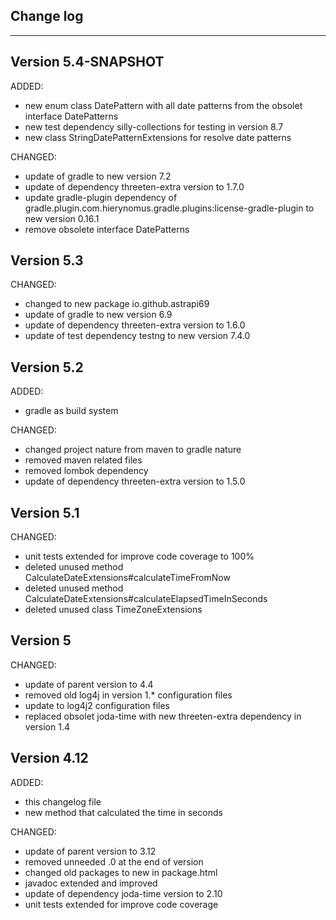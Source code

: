 ## Change log
----------------------

Version 5.4-SNAPSHOT
-------------

ADDED:

- new enum class DatePattern with all date patterns from the obsolet interface DatePatterns
- new test dependency silly-collections for testing in version 8.7
- new class StringDatePatternExtensions for resolve date patterns 

CHANGED:

- update of gradle to new version 7.2
- update of dependency threeten-extra version to 1.7.0
- update gradle-plugin dependency of gradle.plugin.com.hierynomus.gradle.plugins:license-gradle-plugin to new version 0.16.1
- remove obsolete interface DatePatterns

Version 5.3
-------------

CHANGED:

- changed to new package io.github.astrapi69
- update of gradle to new version 6.9
- update of dependency threeten-extra version to 1.6.0
- update of test dependency testng to new version 7.4.0

Version 5.2
-------------

ADDED: 

- gradle as build system

CHANGED:

- changed project nature from maven to gradle nature
- removed maven related files
- removed lombok dependency
- update of dependency threeten-extra version to 1.5.0

Version 5.1
-------------

CHANGED:

- unit tests extended for improve code coverage to 100%
- deleted unused method CalculateDateExtensions#calculateTimeFromNow
- deleted unused method CalculateDateExtensions#calculateElapsedTimeInSeconds
- deleted unused class TimeZoneExtensions

Version 5
-------------

CHANGED:
 
- update of parent version to 4.4
- removed old log4j in version 1.* configuration files
- update to log4j2 configuration files
- replaced obsolet joda-time with new threeten-extra dependency in version 1.4

Version 4.12
-------------

ADDED:
 
- this changelog file
- new method that calculated the time in seconds

CHANGED:
 
- update of parent version to 3.12
- removed unneeded .0 at the end of version
- changed old packages to new in package.html
- javadoc extended and improved
- update of dependency joda-time version to 2.10
- unit tests extended for improve code coverage
